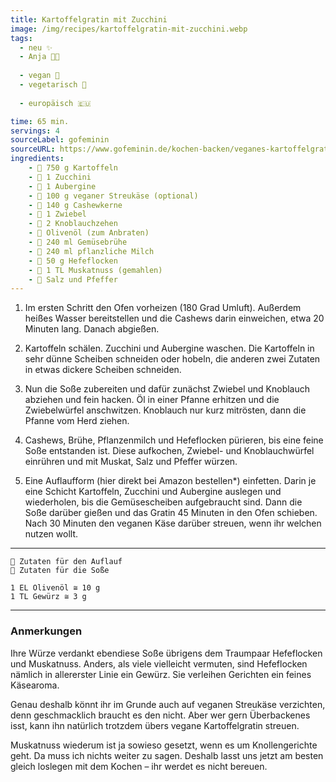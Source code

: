 ```yaml
---
title: Kartoffelgratin mit Zucchini
image: /img/recipes/kartoffelgratin-mit-zucchini.webp
tags:
  - neu ✨
  - Anja 👩‍🍳
  
  - vegan 🌱
  - vegetarisch 🌿
  
  - europäisch 🇪🇺

time: 65 min.
servings: 4
sourceLabel: gofeminin
sourceURL: https://www.gofeminin.de/kochen-backen/veganes-kartoffelgratin-mit-zucchini-s4043581.html
ingredients:
    - 🥗 750 g Kartoffeln
    - 🥗 1 Zucchini
    - 🥗 1 Aubergine
    - 🥗 100 g veganer Streukäse (optional)
    - 🧂 140 g Cashewkerne
    - 🧂 1 Zwiebel
    - 🧂 2 Knoblauchzehen
    - 🧂 Olivenöl (zum Anbraten)
    - 🧂 240 ml Gemüsebrühe
    - 🧂 240 ml pflanzliche Milch
    - 🧂 50 g Hefeflocken
    - 🧂 1 TL Muskatnuss (gemahlen)
    - 🧂 Salz und Pfeffer
---
```



1. Im ersten Schritt den Ofen vorheizen (180 Grad Umluft). Außerdem heißes Wasser bereitstellen und die Cashews darin einweichen, etwa 20 Minuten lang. Danach abgießen.

2. Kartoffeln schälen. Zucchini und Aubergine waschen. Die Kartoffeln in sehr dünne Scheiben schneiden oder hobeln, die anderen zwei Zutaten in etwas dickere Scheiben schneiden.

3. Nun die Soße zubereiten und dafür zunächst Zwiebel und Knoblauch abziehen und fein hacken. Öl in einer Pfanne erhitzen und die Zwiebelwürfel anschwitzen. Knoblauch nur kurz mitrösten, dann die Pfanne vom Herd ziehen.

4. Cashews, Brühe, Pflanzenmilch und Hefeflocken pürieren, bis eine feine Soße entstanden ist. Diese aufkochen, Zwiebel- und Knoblauchwürfel einrühren und mit Muskat, Salz und Pfeffer würzen.

5. Eine Auflaufform (hier direkt bei Amazon bestellen*) einfetten. Darin je eine Schicht Kartoffeln, Zucchini und Aubergine auslegen und wiederholen, bis die Gemüsescheiben aufgebraucht sind. Dann die Soße darüber gießen und das Gratin 45 Minuten in den Ofen schieben. Nach 30 Minuten den veganen Käse darüber streuen, wenn ihr welchen nutzen wollt.

<p></p>

***
    🥗 Zutaten für den Auflauf
    🧂 Zutaten für die Soße

    1 EL Olivenöl ≅ 10 g
    1 TL Gewürz ≅ 3 g
***

### Anmerkungen

Ihre Würze verdankt ebendiese Soße übrigens dem Traumpaar Hefeflocken und Muskatnuss. Anders, als viele vielleicht vermuten, sind Hefeflocken nämlich in allererster Linie ein Gewürz. Sie verleihen Gerichten ein feines Käsearoma.

Genau deshalb könnt ihr im Grunde auch auf veganen Streukäse verzichten, denn geschmacklich braucht es den nicht. Aber wer gern Überbackenes isst, kann ihn natürlich trotzdem übers vegane Kartoffelgratin streuen.

Muskatnuss wiederum ist ja sowieso gesetzt, wenn es um Knollengerichte geht. Da muss ich nichts weiter zu sagen. Deshalb lasst uns jetzt am besten gleich loslegen mit dem Kochen – ihr werdet es nicht bereuen.
